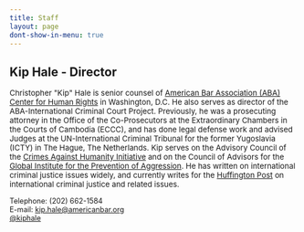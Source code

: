 ```yaml
---
title: Staff
layout: page
dont-show-in-menu: true
---
```

## Kip Hale - Director

<p style="font-size:95%;line-height:1.2;">Christopher "Kip" Hale is senior counsel of <a href="http://www.americanbar.org/groups/human_rights.html">American Bar Association (ABA) Center for Human Rights</a> in Washington, D.C. He also serves as director of the ABA-International Criminal Court Project. Previously, he was a prosecuting attorney in the Office of the Co-Prosecutors at the Extraordinary Chambers in the Courts of Cambodia (ECCC), and has done legal defense work and advised Judges at the UN-International Criminal Tribunal for the former Yugoslavia (ICTY) in The Hague, The Netherlands. Kip serves on the Advisory Council of the <a href="http://law.wustl.edu/harris/crimesagainsthumanity/">Crimes Against Humanity Initiative</a> and on the Council of Advisors for the <a href="http://crimeofaggression.info/the-campaign/the-global-institute-for-the-prevention-of-aggression/">Global Institute for the Prevention of Aggression</a>.  He has written on international criminal justice issues widely, and currently writes for the <a href="http://www.huffingtonpost.com/kip-hale/">Huffington Post</a> on international criminal justice and related issues.</p>

<p style="font-size:90%;line-height:1.2;">
Telephone: (202) 662-1584<br />
E-mail: <a href="mailto:kip.hale@americanbar.org">kip.hale@americanbar.org</a><br />
<a href="http://twitter.com/kiphale">@kiphale</a>
</p>
